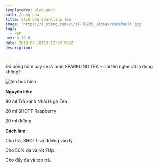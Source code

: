 ```yaml
---
templateKey: blog-post
path: /cung-pha
title: Cách pha Sparkling Tea
image: 'https://i.ytimg.com/vi/zT-TQZV5_uU/maxresdefault.jpg' 
tags:
  - kem
uev: 4.18.6
date: 2019-07-18T13:12:33.962Z
description:

---
```



Đồ uống hôm nay sẽ là món SPARKLING TEA – cái tên nghe rất lạ đúng không?

![ten buc hinh](https://images-gmi-pmc.edge-generalmills.com/66fa168f-0179-4eee-86e0-bf6241778ee7.jpg "ten buc hinh")

**Nguyên liệu:**

80 ml Trà xanh Nhài High Tea

20 ml SHOTT Raspberry

20 ml đường

**Cách làm:**

Cho trà, SHOTT và đường vào lý.

Cho 50% đá và rót 7Up.

Cho đầy đá và top trà.